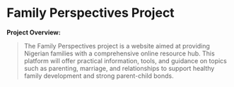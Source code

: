 # Family Perspectives Project

**Project Overview:**

> The Family Perspectives project is a website aimed at providing Nigerian families with a comprehensive online resource hub.
This platform will offer practical information, tools, and guidance on topics such as parenting, marriage, and relationships to support healthy family development and strong parent-child bonds.
